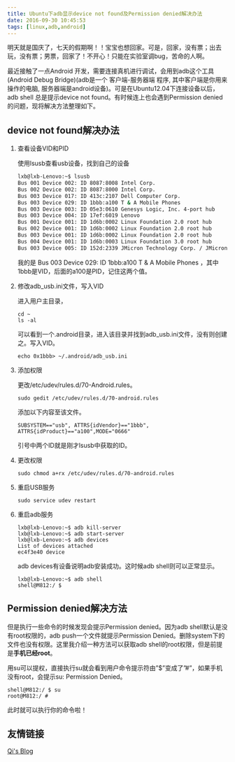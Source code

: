 ```yaml
---
title: Ubuntu下adb显示device not found及Permission denied解决办法
date: 2016-09-30 10:45:53
tags: [linux,adb,android]
---
```


明天就是国庆了，七天的假期啊！！宝宝也想回家。可是，回家，没有票；出去玩，没有票；男票，回家了！不开心！只能在实验室调bug，苦命的人啊。

最近接触了一点Android 开发，需要连接真机进行调试，会用到adb这个工具(Android Debug Bridge)(adb是一个 客户端-服务器端 程序, 其中客户端是你用来操作的电脑, 服务器端是android设备)。可是在Ubuntu12.04下连接设备以后，adb shell 总是提示device not found。有时候连上也会遇到Permission denied的问题，现将解决方法整理如下。

## device not found解决办法

1. 查看设备VID和PID

   使用lsusb查看usb设备，找到自己的设备

   <!--more-->

   ```bash
   lxb@lxb-Lenovo:~$ lsusb
   Bus 001 Device 002: ID 8087:8008 Intel Corp. 
   Bus 002 Device 002: ID 8087:8000 Intel Corp. 
   Bus 003 Device 017: ID 413c:2107 Dell Computer Corp. 
   Bus 003 Device 029: ID 1bbb:a100 T & A Mobile Phones 
   Bus 003 Device 003: ID 05e3:0610 Genesys Logic, Inc. 4-port hub
   Bus 003 Device 004: ID 17ef:6019 Lenovo 
   Bus 001 Device 001: ID 1d6b:0002 Linux Foundation 2.0 root hub
   Bus 002 Device 001: ID 1d6b:0002 Linux Foundation 2.0 root hub
   Bus 003 Device 001: ID 1d6b:0002 Linux Foundation 2.0 root hub
   Bus 004 Device 001: ID 1d6b:0003 Linux Foundation 3.0 root hub
   Bus 003 Device 005: ID 152d:2339 JMicron Technology Corp. / JMicron USA Technology Corp. JM20339 SATA Bridge
   ```

   我的是 Bus 003 Device 029: ID 1bbb:a100 T & A Mobile Phones ，其中1bbb是VID，后面的a100是PID，记住这两个值。

2. 修改adb_usb.ini文件，写入VID

   进入用户主目录，

   ```shell
   cd ~
   ls -al
   ```

   可以看到一个.android目录，进入该目录并找到adb_usb.ini文件，没有则创建之。写入VID。

   ```shell
   echo 0x1bbb> ~/.android/adb_usb.ini
   ```

3. 添加权限

   更改/etc/udev/rules.d/70-Android.rules。

   ```shell
   sudo gedit /etc/udev/rules.d/70-android.rules
   ```

   添加以下内容至该文件。

   ```shell
   SUBSYSTEM=="usb", ATTRS{idVendor}=="1bbb", ATTRS{idProduct}=="a100",MODE="0666"
   ```

   引号中两个ID就是刚才lsusb中获取的ID。

4. 更改权限

   ```shell
   sudo chmod a+rx /etc/udev/rules.d/70-android.rules
   ```

5. 重启USB服务

   ```shell
   sudo service udev restart
   ```

6. 重启adb服务

   ```shell
   lxb@lxb-Lenovo:~$ adb kill-server
   lxb@lxb-Lenovo:~$ adb start-server
   lxb@lxb-Lenovo:~$ adb devices
   List of devices attached 
   ec4f3e40	device
   ```

   adb devices有设备说明adb安装成功。这时候adb shell则可以正常显示。

   ```shell
   lxb@lxb-Lenovo:~$ adb shell
   shell@M812:/ $ 
   ```

## Permission denied解决方法

但是执行一些命令的时候发现会提示Permission denied。因为adb shell默认是没有root权限的，adb push一个文件就提示Permission Denied。删除system下的文件也没有权限。这里我介绍一种方法可以获取adb shell的root权限，但是前提是**手机已经root**。 

用su可以提权，直接执行su就会看到用户命令提示符由”$”变成了”#”，如果手机没有root，会提示su: Permission Denied。

```shell
shell@M812:/ $ su
root@M812:/ # 
```

此时就可以执行你的命令啦！

## 友情链接

[Qi's Blog ](https://nextinnovationucas.github.io/)

